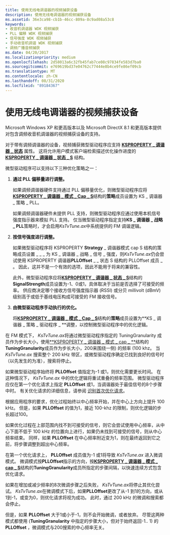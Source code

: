 ```yaml
---
title: 使用无线电调谐器的视频捕获设备
description: 使用无线电调谐器的视频捕获设备
ms.assetid: 36e3ca98-cb1b-46cc-809a-8c9ad08a53c8
keywords:
- 收音机调谐器 WDK 视频捕获
- PLL 偏移 WDK 视频捕获
- 信号强度 WDK 视频捕获
- 手动收音机调谐 WDK 视频捕获
- 调频广播音频捕获
ms.date: 04/20/2017
ms.localizationpriority: medium
ms.openlocfilehash: 2d58013a6c32fb45fab7ce08c97834fe583d7ba0
ms.sourcegitcommit: e769619bd37e04762c77444e8b4ce9fe86ef09cb
ms.translationtype: MT
ms.contentlocale: zh-CN
ms.lasthandoff: 08/31/2020
ms.locfileid: "89184367"
---
```

# <a name="video-capture-devices-with-radio-tuners"></a>使用无线电调谐器的视频捕获设备


Microsoft Windows XP 和更高版本以及 Microsoft DirectX 8.1 和更高版本提供对包含调频收音机调谐器的视频捕获设备的支持。

对于带有调频调谐器的设备，视频捕获微型驱动程序应支持 [**KSPROPERTY \_ 调谐器 \_ 状态**](./ksproperty-tuner-status.md) 属性。 这将允许用户模式客户端检索描述优化操作进度的 [**KSPROPERTY \_ 调谐器 \_ 状态 \_ S**](/windows-hardware/drivers/ddi/ksmedia/ns-ksmedia-ksproperty_tuner_status_s) 结构。

微型驱动程序可以支持以下三种优化策略之一：

1.  **通过 PLL 偏移量进行调整。**

    如果调频调谐器硬件支持通过 PLL 偏移量优化，则微型驱动程序应将[**KSPROPERTY \_ 调谐器 \_ 模式 \_ Cap \_ S**](/windows-hardware/drivers/ddi/ksmedia/ns-ksmedia-ksproperty_tuner_mode_caps_s)结构的**策略**成员设置为 KS \_ 调谐器 \_ 策略 \_ PLL。

    如果调频调谐器硬件未提供 PLL 支持，则微型驱动程序应通过使用本机信号强度指示器来模拟 PLL 支持。 仅当微型驱动程序指定支持**KS \_ 调谐器 \_ 战略 \_ PLL**策略时，才会启用*KsTvTune.ax*中系统提供的 FM 调谐逻辑。

2.  **按信号强度进行调整。**

    如果微型驱动程序将 KSPROPERTY **Strategy** \_ 调谐器模式 cap S 结构的策略成员设置 \_ \_ \_ 为 KS \_ 调谐器 \_ 战略 \_ 信号 \_ 强度，则*KsTvTune.ax*仍会尝试使用 KSPROPERTY 调谐器**PLLOffset** \_ \_ 状态 S 结构的 PLLOffset 成员 \_ 。 因此，这并不是一个有效的选项，因此不能用于将来的兼容性。

    此外，微型驱动程序应将[**KSPROPERTY \_ 调谐器 \_ 状态 \_ S**](/windows-hardware/drivers/ddi/ksmedia/ns-ksmedia-ksproperty_tuner_status_s)结构的**SignalStrength**成员设置为-1、0或1，具体取决于当前是否选择了可接受的频率。 供应商决定哪个接收方信号强度指示器 (RSSI) 或分贝 millivolt (dBmV) 级别高于或低于基线电压构成可接受的 FM 接收信号。

3.  **由微型驱动程序手动执行的优化。**

    将[**KSPROPERTY \_ 调谐器 \_ 模式 \_ Cap \_ S**](/windows-hardware/drivers/ddi/ksmedia/ns-ksmedia-ksproperty_tuner_mode_caps_s)结构的**策略**成员设置为**KS \_ 调谐器 \_ 策略 \_ 驱动程序 \_ **调整，以控制微型驱动程序中的优化逻辑。

在 FM 模式下， *KsTvTune.ax*将通过微型驱动程序指定的 TuningGranularity 成员作为步长大小，使用[**KSPROPERTY \_ 调谐器 \_ 模式 \_ cap \_ **](/windows-hardware/drivers/ddi/ksmedia/ns-ksmedia-ksproperty_tuner_mode_caps_s)结构的**TuningGranularity**成员作为步长大小，200来围绕一侧) 的频率 (100 khz。 当 *KsTvTune.ax* 搜索整个 200 kHz 带区，或微型驱动程序确定已找到良好的信号时（以先发生的为准），搜索将停止。

如果微型驱动程序始终将 **PLLOffset** 值指定为-1 或1，则优化需要更长时间。 在这种情况下， *KsTvTune.ax* 中的优化逻辑将重试重叠的频率范围。 微型驱动程序应仅在第一个优化请求上指定 **PLLOffset** 或1，当调谐器处于最佳信号的8个步骤中时。 有关优化请求的详细信息，请参阅 [识别首次优化请求](recognizing-the-first-tuning-request.md)。

根据应用程序的要求，优化过程始终以中心频率开始，并在中心上方向上提升 100 kHz。 但是，如果 **PLLOffset** 的值为1，接近 100-khz 的限制，则优化逻辑的步长超过100。

如果优化过程在上部范围内找不到可接受的信号，则它会尝试使用中心频率，从中心下面不低于 100 kHz 的位置向上进行，如果仍未找到可接受的信号，则从中心频率结束。 同样，如果 **PLLOffset** 在中心频率附近变为1，则在最终返回到它之前，将步骤调整到超出中心频率。

在第一个优化请求上， **PLLOffset** 成员值为-1 或1将导致 *KsTvTune.ax* 进入微调模式。 微调模式按**PLLOffset**指示的方向，按[**KSPROPERTY \_ 调谐器 \_ 模式 \_ cap \_ S**](/windows-hardware/drivers/ddi/ksmedia/ns-ksmedia-ksproperty_tuner_mode_caps_s)结构的**TuningGranularity**成员所指定的步骤间隔，以快速连续方式包含优化请求。

如果在增加或减少频率的8次微调步骤之后失败， *KsTvTune.ax*将停止其优化尝试。 *KsTvTune.ax*在微调模式下后，如果**PLLOffset**更改了从-1 到1的方向，或从1到-1，或变为0，则优化请求将视为成功。 此时，通过 200 kHz 的微调和搜索都会停止。

但是，如果 **PLLOffset** 大于1或小于-1，则不会开始微调，或者放弃。 尽管这两种模式都使用 (**TuningGranularity** 中指定的步骤大小，但对于始终返回-1.. 1) 的 **PLLOffset** ，微调模式与200搜索的中心频率无关。

 

